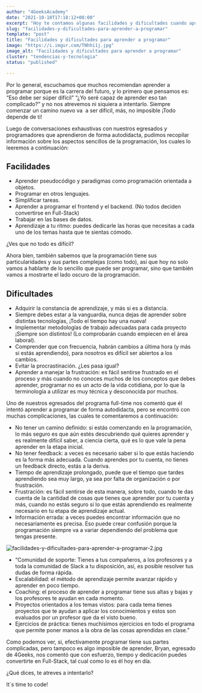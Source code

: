 ```yaml
---
author: "4GeeksAcademy"
date: "2021-10-18T17:18:12+00:00"
excerpt: "Hoy te contamos algunas facilidades y dificultades cuando aprendemos a programar"
slug: "facilidades-y-dificultades-para-aprender-a-programar"
template: "post"
title: "Facilidades y dificultades para aprender a programar"
image: "https://i.imgur.com/TNhhi1j.jpg"
image_alt: "Facilidades y dificultades para aprender a programar"
cluster: "tendencias-y-tecnologia"
status: "published"

---
```


Por lo general, escuchamos que muchos recomiendan aprender a programar porque es la carrera del futuro, y lo primero que pensamos es: “Eso debe ser súper difícil” “¿Yo seré capaz de aprender eso tan complicado?” y no nos atrevemos ni siquiera a intentarlo. Siempre comenzar un camino nuevo va  a ser difícil, más, no imposible ¡Todo depende de ti!

Luego de conversaciones exhaustivas con nuestros egresados y programadores que aprendieron de forma autodidacta, pudimos recopilar información sobre los aspectos sencillos de la programación, los cuales lo leeremos a continuación:

## Facilidades

- Aprender pseudocódigo y paradigmas como programación orientada a objetos.
- Programar en otros lenguajes.
- Simplificar tareas.
- Aprender a programar el frontend y el backend. (No todos deciden convertirse en Full-Stack)
- Trabajar en las bases de datos.
- Aprendizaje a tu ritmo: puedes dedicarle las horas que necesitas a cada uno de los temas hasta que te sientas cómodo.

¿Ves que no todo es difícil?

Ahora bien, también sabemos que la programación tiene sus particularidades y sus partes complejas (como todo), así que hoy no solo vamos a hablarte de lo sencillo que puede ser programar, sino que también vamos a mostrarte el lado oscuro de la programación.

## Dificultades

- Adquirir la constancia de aprendizaje, y más si es a distancia.
- Siempre debes estar a la vanguardia, nunca dejas de aprender sobre distintas tecnologías, ¡Todo el tiempo hay una nueva!
- Implementar metodologías de trabajo adecuadas para cada proyecto ¡Siempre son distintos! (Lo comprobarán cuando empiecen en el área laboral).
- Comprender que con frecuencia, habrán cambios a última hora (y más si estás aprendiendo), para nosotros es difícil ser abiertos a los cambios.
- Evitar la procrastinación. ¿Les pasa igual?
- Aprender a manejar la frustración: es fácil sentirse frustrado en el proceso y más cuando no conoces muchos de los conceptos que debes aprender, programar no es un acto de la vida cotidiana, por lo que la terminología a utilizar es muy técnica y desconocida por muchos.

Uno de nuestros egresados del programa full-time nos comentó que él intentó aprender a programar de forma autodidacta, pero se encontró con muchas complicaciones, las cuales te comentaremos a continuación:

- No tener un camino definido: si estás comenzando en la programación, lo más seguro es que aún estés descubriendo qué quieres aprender y es realmente difícil saber, a ciencia cierta, qué es lo que vale la pena aprender en la etapa inicial.
- No tener feedback: a veces es necesario saber si lo que estás haciendo es la forma más adecuada. Cuando aprendes por tu cuenta, no tienes un feedback directo, estás a la deriva.
- Tiempo de aprendizaje prolongado, puede que el tiempo que tardes aprendiendo sea muy largo, ya sea por falta de organización o por frustración.
- Frustración: es fácil sentirse de esta manera, sobre todo, cuando te das cuenta de la cantidad de cosas que tienes que aprender por tu cuenta y más, cuando no estás seguro si lo que estás aprendiendo es realmente necesario en tu etapa de aprendizaje actual.
- Información errada: a veces puedes encontrar información que no necesariamente es precisa. Eso puede crear confusión porque la programación siempre va a variar dependiendo del problema que tengas presente.

![facilidades-y-dificultades-para-aprender-a-programar-2.jpg](https://storage.googleapis.com/media-breathecode/9be835518934c3a8950501d842e756e53cdac670f8312146cf17d08578edba04)

- “Comunidad de soporte: Tienes a tus compañeros, a los profesores y a toda la comunidad de Slack a tu disposición, así, es posible resolver tus dudas de forma rápida.
- Escalabilidad: el método de aprendizaje permite avanzar rápido y aprender en poco tiempo.
- Coaching: el proceso de aprender a programar tiene sus altas y bajas y los profesores te ayudan en cada momento.
- Proyectos orientados a los temas vistos: para cada tema tienes proyectos que te ayudan a aplicar los conocimientos y estos son evaluados por un profesor que da el visto bueno.
- Ejercicios de práctica: tienes muchísimos ejercicios en todo el programa que permite poner manos a la obra de las cosas aprendidas en clase.”

Como podemos ver, si, efectivamente programar tiene sus partes complicadas, pero tampoco es algo imposible de aprender, Bryan, egresado de 4Geeks, nos comentó que con esfuerzo, tiempo y dedicación puedes convertirte en Full-Stack, tal cual como lo es él hoy en día.

¿Qué dices, te atreves a intentarlo?

It´s time to code!
